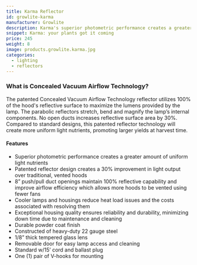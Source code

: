 ```yaml
---
title: Karma Reflector
id: growlite-karma
manufacturer: Growlite
description: Karma's superior photometric performance creates a greater amount of uniform light nutrients.
snippet: Karma: your plants got it coming
price: 245
weight: 8
image: products.growlite.karma.jpg
categories:
  - lighting
  - reflectors
---
```


### What is Concealed Vacuum Airflow Technology?

The patented Concealed Vacuum Airflow Technology reflector utilizes 100% of the hood's reflective surface to maximize the lumens provided by the lamp. The parabolic reflectors stretch, bend and magnify the lamp’s internal components. No open ducts increases reflective surface area by 30%. Compared to standard designs, this patented reflector technology will create more uniform light nutrients, promoting larger yields at harvest time.

#### Features

* Superior photometric performance creates a greater amount of uniform light nutrients
* Patented reflector design creates a 30% improvement in light output over traditional, vented hoods
* 8” push/pull duct openings maintain 100% reflective capability and improve airflow efficiency which allows more hoods to be vented using fewer fans
* Cooler lamps and housings reduce heat load issues and the costs associated with resolving them
* Exceptional housing quality ensures reliability and durability, minimizing down time due to maintenance and cleaning
* Durable powder coat finish
* Constructed of heavy-duty 22 gauge steel
* 1/8” thick tempered glass lens
* Removable door for easy lamp access and cleaning
* Standard w/15’ cord and ballast plug
* One (1) pair of V-hooks for mounting
